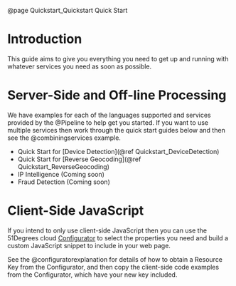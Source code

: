 @page Quickstart_Quickstart Quick Start

# Introduction

This guide aims to give you everything you need to get up and running with whatever services 
you need as soon as possible.

# Server-Side and Off-line Processing

We have examples for each of the languages supported and services provided
by the @Pipeline to help get you started.
If you want to use multiple services then work through the quick start guides 
below and then see the @combiningservices example.

- Quick Start for [Device Detection](@ref Quickstart_DeviceDetection)
- Quick Start for [Reverse Geocoding](@ref Quickstart_ReverseGeocoding)
- IP Intelligence (Coming soon)
- Fraud Detection (Coming soon)

# Client-Side JavaScript

If you intend to only use client-side JavaScript then you can use the 51Degrees cloud 
[Configurator](https://configure.51degrees.com/) to select the properties you need and
build a custom JavaScript snippet to include in your web page.

See the @configuratorexplanation for details of how to obtain a Resource Key from the
Configurator, and then copy the client-side code examples from the Configurator, which
have your new key included.
